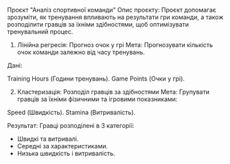 Проєкт "Аналіз спортивної команди"
Опис проєкту:
Проєкт допомагає зрозуміти, як тренування впливають 
на результати гри команди, а також розподілити 
гравців за їхніми здібностями, щоб оптимізувати тренувальний процес.

1. Лінійна регресія: Прогноз очок у грі
Мета:
Прогнозувати кількість очок команди залежно від часу тренувань.

Дані:

Training Hours (Години тренувань).
Game Points (Очки у грі).

2. Кластеризація: Розподіл гравців за здібностями
Мета:
Групувати гравців за їхніми фізичними та ігровими показниками:

Speed (Швидкість).
Stamina (Витривалість).

Результат:
Гравці розподілені в 3 категорії:

- Швидкі та витривалі.
- Середні за характеристиками.
- Низька швидкість і витривалість.